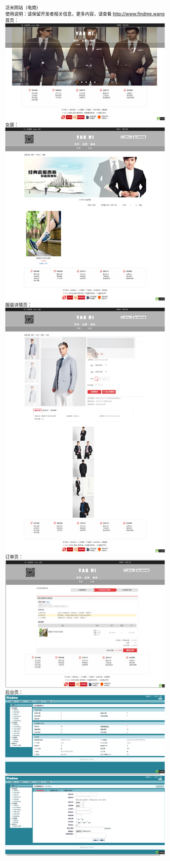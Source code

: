 ﻿泛米网站（电商）</br>
使用说明：请保留开发者相关信息，更多内容，请查看 <a href="http://www.findme.wang">http://www.findme.wang</a></br>
首页：
<img src="网站截图/index.png" />
女装：
<img src="网站截图/2.png" />
服装详情页：
<img src="网站截图/3.png" />
订单页：
<img src="网站截图/4.png" />
后台页：
<img src="网站截图/backstage.png" /></br>
<img src="网站截图/backstage1.png" />
